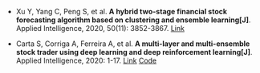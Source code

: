 * Xu Y, Yang C, Peng S, et al. <b>A hybrid two-stage financial stock forecasting algorithm based on clustering and ensemble learning[J]</b>. Applied Intelligence, 2020, 50(11): 3852-3867. [Link](https://link.springer.com/article/10.1007/s10489-020-01766-5)

* Carta S, Corriga A, Ferreira A, et al. <b>A multi-layer and multi-ensemble stock trader using deep learning and deep reinforcement learning[J]</b>. Applied Intelligence, 2020: 1-17. [Link](https://link.springer.com/article/10.1007/s10489-020-01839-5) [Code](https://github.com/Artificial-Intelligence-Big-Data-Lab/A-Multi-Layer-and-Multi-Ensembled-Stock-Trader-Using-Deep-Learning-and-Deep-Reinforcement-Learning)
